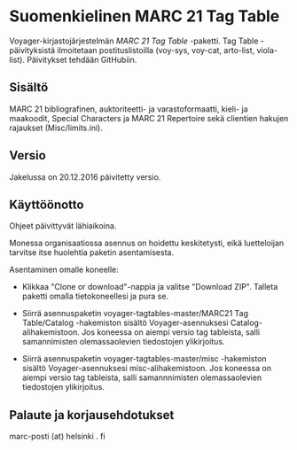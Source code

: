 # Suomenkielinen MARC 21 Tag Table

Voyager-kirjastojärjestelmän *MARC 21 Tag Table* -paketti. Tag Table -päivityksistä ilmoitetaan postituslistoilla (voy-sys, voy-cat, arto-list, viola-list). Päivitykset tehdään GitHubiin.

## Sisältö

MARC 21 bibliografinen, auktoriteetti- ja varastoformaatti, kieli- ja maakoodit, Special Characters ja MARC 21 Repertoire sekä clientien hakujen rajaukset (Misc/limits.ini).

## Versio

Jakelussa on 20.12.2016 päivitetty versio.

## Käyttöönotto

Ohjeet päivittyvät lähiaikoina.

Monessa organisaatiossa asennus on hoidettu keskitetysti, eikä luetteloijan tarvitse itse huolehtia paketin asentamisesta.

Asentaminen omalle koneelle:

- Klikkaa "Clone or download"-nappia ja valitse "Download ZIP". Talleta paketti omalla tietokoneellesi ja pura se.

- Siirrä asennuspaketin voyager-tagtables-master/MARC21 Tag Table/Catalog -hakemiston sisältö Voyager-asennuksesi Catalog-alihakemistoon. Jos koneessa on aiempi versio tag tableista, salli samannimisten olemassaolevien tiedostojen ylikirjoitus.

- Siirrä asennuspaketin voyager-tagtables-master/misc -hakemiston sisältö Voyager-asennuksesi misc-alihakemistoon. Jos koneessa on aiempi versio tag tableista, salli samannnimisten olemassaolevien tiedostojen ylikirjoitus.



## Palaute ja korjausehdotukset

marc-posti (at) helsinki . fi
